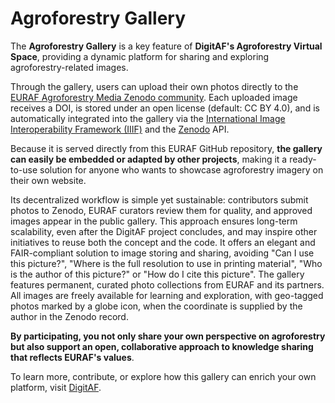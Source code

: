# Agroforestry Gallery
The **Agroforestry Gallery** is a key feature of **DigitAF's Agroforestry Virtual Space**, providing a dynamic platform for sharing and exploring agroforestry-related images.

Through the gallery, users can upload their own photos directly to the [EURAF Agroforestry Media Zenodo community](https://zenodo.org/communities/euraf-media). Each uploaded image receives a DOI, is stored under an open license (default: CC BY 4.0), and is automatically integrated into the gallery via the [International Image Interoperability Framework (IIIF)](https://zenodo.org/communities/euraf-media) and the [Zenodo](https://zenodo.org/communities/euraf-media) API.

Because it is served directly from this EURAF GitHub repository, **the gallery can easily be embedded or adapted by other projects**, making it a ready-to-use solution for anyone who wants to showcase agroforestry imagery on their own website.

Its decentralized workflow is simple yet sustainable: contributors submit photos to Zenodo, EURAF curators review them for quality, and approved images appear in the public gallery. This approach ensures long-term scalability, even after the DigitAF project concludes, and may inspire other initiatives to reuse both the concept and the code. It offers an elegant and FAIR-compliant solution to image storing and sharing, avoiding "Can I use this picture?", "Where is the full resolution to use in printing material", "Who is the author of this picture?" or "How do I cite this picture". The gallery features permanent, curated photo collections from EURAF and its partners. All images are freely available for learning and exploration, with geo-tagged photos marked by a globe icon, when the coordinate is supplied by the author in the Zenodo record.

**By participating, you not only share your own perspective on agroforestry but also support an open, collaborative approach to knowledge sharing that reflects EURAF's values**.

To learn more, contribute, or explore how this gallery can enrich your own platform, visit [DigitAF](https://digitaf.eu).
